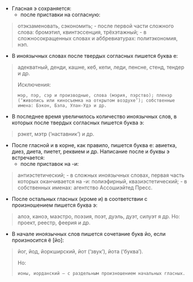 - Гласная э сохраняется:
	 - после приставки на согласную:
> отэкзаменовать, сэкономить;
	 - после первой части сложного слова: 
> бромэтил, квинтэссенция, трёхэтажный;
	 - в сложносокращенных словах и аббревиатурах: 
> политэкономия, нэп.

- В иноязычных словах после твердых согласных пишется буква е: 
> адекватный, денди, кашне, кеб, кепи, леди, пенсне, стенд, тендер и др.
>
> Исключения:
>
>     мэр, пэр, сэр и производные, слова (мэрия, пэрство); пленэр (‘живопись или киносъемка на открытом воздухе’); собственные имена: Бэкон, Бэла, Улан-Удэ и др.
>

- В последнее время увеличилось количество иноязычных слов, в которых после твердых согласных пишется буква э:
> рэкет, мэтр (‘наставник’) и др.

- После гласной и в корне, как правило, пишется буква е: авиетка, диез, диета, пиетет, реквием и др. Написание после и буквы э встречается:
	 - после приставок на -и:
> антиэстетический;
	 - в сложных иноязычных словах, первая часть которых оканчивается на -и:
> полиэфирный, квазиэстетический;
	 - в собственных именах:
> агентство Ассошиэйтед Пресс.

- После остальных гласных (кроме и) в соответствии с произношением пишется буква э:
> алоэ, каноэ, маэстро, поэзия, поэт, дуэль, дуэт, силуэт я др. Но: проект, реестр, феерия и др.

- В начале иноязычных слов пишется сочетание букв йо, если произносится ё [йо]:
> йог, йод, йоркширский, йот (‘звук’), йота (‘буква’). 
> 
> Но:
>
>     ионы, иорданский — с раздельным произношением начальных гласных.
>
